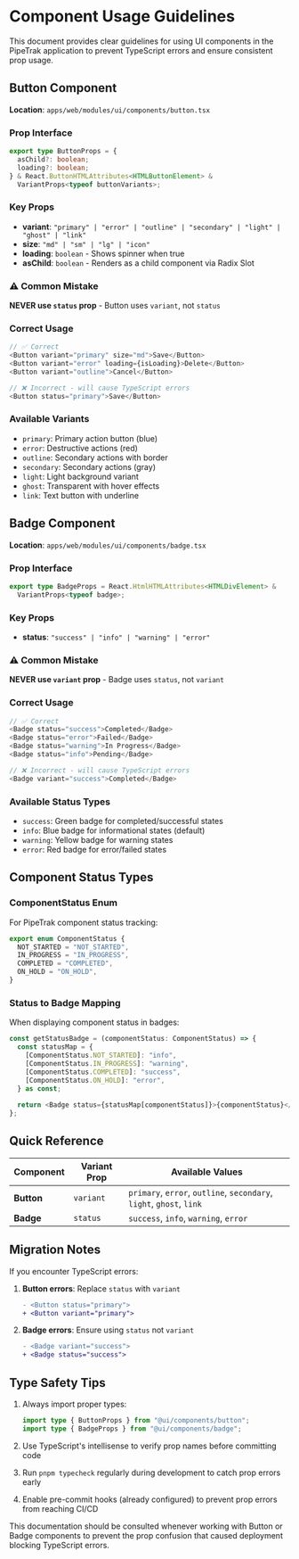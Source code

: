 # Component Usage Guidelines

This document provides clear guidelines for using UI components in the PipeTrak application to prevent TypeScript errors and ensure consistent prop usage.

## Button Component

**Location**: `apps/web/modules/ui/components/button.tsx`

### Prop Interface
```typescript
export type ButtonProps = {
  asChild?: boolean;
  loading?: boolean;
} & React.ButtonHTMLAttributes<HTMLButtonElement> &
  VariantProps<typeof buttonVariants>;
```

### Key Props
- **variant**: `"primary" | "error" | "outline" | "secondary" | "light" | "ghost" | "link"`
- **size**: `"md" | "sm" | "lg" | "icon"`
- **loading**: `boolean` - Shows spinner when true
- **asChild**: `boolean` - Renders as a child component via Radix Slot

### ⚠️ Common Mistake
**NEVER use `status` prop** - Button uses `variant`, not `status`

### Correct Usage
```typescript
// ✅ Correct
<Button variant="primary" size="md">Save</Button>
<Button variant="error" loading={isLoading}>Delete</Button>
<Button variant="outline">Cancel</Button>

// ❌ Incorrect - will cause TypeScript errors
<Button status="primary">Save</Button>
```

### Available Variants
- `primary`: Primary action button (blue)
- `error`: Destructive actions (red) 
- `outline`: Secondary actions with border
- `secondary`: Secondary actions (gray)
- `light`: Light background variant
- `ghost`: Transparent with hover effects
- `link`: Text button with underline

## Badge Component

**Location**: `apps/web/modules/ui/components/badge.tsx`

### Prop Interface
```typescript
export type BadgeProps = React.HtmlHTMLAttributes<HTMLDivElement> &
  VariantProps<typeof badge>;
```

### Key Props
- **status**: `"success" | "info" | "warning" | "error"`

### ⚠️ Common Mistake  
**NEVER use `variant` prop** - Badge uses `status`, not `variant`

### Correct Usage
```typescript
// ✅ Correct
<Badge status="success">Completed</Badge>
<Badge status="error">Failed</Badge>
<Badge status="warning">In Progress</Badge>
<Badge status="info">Pending</Badge>

// ❌ Incorrect - will cause TypeScript errors
<Badge variant="success">Completed</Badge>
```

### Available Status Types
- `success`: Green badge for completed/successful states
- `info`: Blue badge for informational states (default)
- `warning`: Yellow badge for warning states
- `error`: Red badge for error/failed states

## Component Status Types

### ComponentStatus Enum
For PipeTrak component status tracking:

```typescript
export enum ComponentStatus {
  NOT_STARTED = "NOT_STARTED",
  IN_PROGRESS = "IN_PROGRESS", 
  COMPLETED = "COMPLETED",
  ON_HOLD = "ON_HOLD",
}
```

### Status to Badge Mapping
When displaying component status in badges:

```typescript
const getStatusBadge = (componentStatus: ComponentStatus) => {
  const statusMap = {
    [ComponentStatus.NOT_STARTED]: "info",
    [ComponentStatus.IN_PROGRESS]: "warning", 
    [ComponentStatus.COMPLETED]: "success",
    [ComponentStatus.ON_HOLD]: "error",
  } as const;
  
  return <Badge status={statusMap[componentStatus]}>{componentStatus}</Badge>;
};
```

## Quick Reference

| Component | Variant Prop | Available Values |
|-----------|--------------|------------------|
| **Button** | `variant` | `primary`, `error`, `outline`, `secondary`, `light`, `ghost`, `link` |
| **Badge** | `status` | `success`, `info`, `warning`, `error` |

## Migration Notes

If you encounter TypeScript errors:

1. **Button errors**: Replace `status` with `variant`
   ```diff
   - <Button status="primary">
   + <Button variant="primary">
   ```

2. **Badge errors**: Ensure using `status` not `variant`
   ```diff
   - <Badge variant="success">
   + <Badge status="success">
   ```

## Type Safety Tips

1. Always import proper types:
   ```typescript
   import type { ButtonProps } from "@ui/components/button";
   import type { BadgeProps } from "@ui/components/badge";
   ```

2. Use TypeScript's intellisense to verify prop names before committing code

3. Run `pnpm typecheck` regularly during development to catch prop errors early

4. Enable pre-commit hooks (already configured) to prevent prop errors from reaching CI/CD

This documentation should be consulted whenever working with Button or Badge components to prevent the prop confusion that caused deployment blocking TypeScript errors.